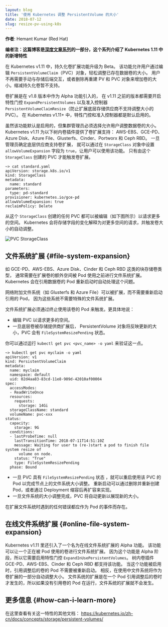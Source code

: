 ```yaml
---
layout: blog
title: '使用 Kubernetes 调整 PersistentVolume 的大小'
date: 2018-07-12
slug: resize-pv-using-k8s
---
```

<!--
layout: blog
title: 'Resizing Persistent Volumes using Kubernetes'
date: 2018-07-12
-->

<!--
**Author**: Hemant Kumar (Red Hat)
-->
**作者**: Hemant Kumar (Red Hat)

<!--
**Editor’s note: this post is part of a [series of in-depth articles](https://kubernetes.io/blog/2018/06/27/kubernetes-1.11-release-announcement/) on what’s new in Kubernetes 1.11**

In Kubernetes v1.11 the persistent volume expansion feature is being promoted to beta. This feature allows users to easily resize an existing volume by editing the `PersistentVolumeClaim` (PVC) object. Users no longer have to manually interact with the storage backend or delete and recreate PV and PVC objects to increase the size of a volume. Shrinking persistent volumes is not supported.

Volume expansion was introduced in v1.8 as an Alpha feature, and versions prior to v1.11 required enabling the feature gate, `ExpandPersistentVolumes`, as well as the admission controller, `PersistentVolumeClaimResize` (which prevents expansion of PVCs whose underlying storage provider does not support resizing). In Kubernetes v1.11+, both the feature gate and admission controller are enabled by default.

Although the feature is enabled by default, a cluster admin must opt-in to allow users to resize their volumes. Kubernetes v1.11 ships with volume expansion support for the following in-tree volume plugins: AWS-EBS, GCE-PD, Azure Disk, Azure File, Glusterfs, Cinder, Portworx, and Ceph RBD. Once the admin has determined that volume expansion is supported for the underlying provider, they can make the feature available to users by setting the `allowVolumeExpansion` field to `true` in their `StorageClass` object(s). Only PVCs created from that `StorageClass` will be allowed to trigger volume expansion.
-->
**编者注：这篇博客是[深度文章系列](https://kubernetes.io/blog/2018/06/27/kubernetes-1.11-release-announcement/)的一部分，这个系列介绍了 Kubernetes 1.11 中的新增特性**

在 Kubernetes v1.11 中，持久化卷扩展功能升级为 Beta。
该功能允许用户通过编辑 `PersistentVolumeClaim`（PVC）对象，轻松调整已存在数据卷的大小。
用户不再需要手动与存储后端交互，或者删除再重建 PV 和 PVC 对象来增加卷的大小。缩减持久化卷暂不支持。

卷扩展是在 v1.8 版本中作为 Alpha 功能引入的，
在 v1.11 之前的版本都需要开启特性门控 `ExpandPersistentVolumes` 以及准入控制器 `PersistentVolumeClaimResize`（防止扩展底层存储供应商不支持调整大小的 PVC）。
在 Kubernetes v1.11+ 中，特性门控和准入控制器都是默认启用的。

虽然该功能默认是启用的，但集群管理员必须选择允许用户调整数据卷的大小。
Kubernetes v1.11 为以下树内卷插件提供了卷扩展支持：
AWS-EBS、GCE-PD、Azure Disk、Azure File、Glusterfs、Cinder、Portworx 和 Ceph RBD。
一旦管理员确定底层供应商支持卷扩展，
就可以通过在 `StorageClass` 对象中设置  `allowVolumeExpansion` 字段为  `true`，让用户可以使用该功能。
只有由这个 `StorageClass` 创建的 PVC 才能触发卷扩展。

```
~> cat standard.yaml
apiVersion: storage.k8s.io/v1
kind: StorageClass
metadata:
  name: standard
parameters:
  type: pd-standard
provisioner: kubernetes.io/gce-pd
allowVolumeExpansion: true
reclaimPolicy: Delete
```
<!--
Any PVC created from this `StorageClass` can be edited (as illustrated below) to request more space. Kubernetes will interpret a change to the storage field as a request for more space, and will trigger automatic volume resizing.

![PVC StorageClass](/images/blog/2018-07-12-resizing-persistent-volumes-using-kubernetes/pvc-storageclass.png)
-->
从这个 `StorageClass` 创建的任何 PVC 都可以被编辑（如下图所示）以请求更多的空间。
Kubernetes 会将存储字段的变化解释为对更多空间的请求，并触发卷大小的自动调整。

![PVC StorageClass](/images/blog/2018-07-12-resizing-persistent-volumes-using-kubernetes/pvc-storageclass.png)

<!--
## File System Expansion

Block storage volume types such as GCE-PD, AWS-EBS, Azure Disk, Cinder, and Ceph RBD typically require a file system expansion before the additional space of an expanded volume is usable by pods. Kubernetes takes care of this automatically whenever the pod(s) referencing your volume are restarted.

Network attached file systems (like Glusterfs and Azure File) can be expanded without having to restart the referencing Pod, because these systems do not require special file system expansion.

File system expansion must be triggered by terminating the pod using the volume. More specifically:

* Edit the PVC to request more space.
* Once underlying volume has been expanded by the storage provider, then the PersistentVolume object will reflect the updated size and the PVC will have the `FileSystemResizePending` condition.

You can verify this by running `kubectl get pvc <pvc_name> -o yaml`
-->
## 文件系统扩展 {#file-system-expansion}

如 GCE-PD、AWS-EBS、Azure Disk、Cinder 和 Ceph RBD 这类的块存储卷类型，
通常需要在扩展卷的额外空间被 Pod 使用之前进行文件系统扩展。
Kubernetes 会在引用数据卷的 Pod 重新启动时自动处理这个问题。

网络附加文件系统（如 Glusterfs 和 Azure File）可以被扩展，而不需要重新启动引用的 Pod，
因为这些系统不需要特殊的文件系统扩展。

文件系统扩展必须通过终止使用该卷的 Pod 来触发。更具体地说：

* 编辑 PVC 以请求更多的空间。
* 一旦底层卷被存储提供商扩展后， PersistentVolume 对象将反映更新的大小，PVC 会有 `FileSystemResizePending`  状态。

你可以通过运行 `kubectl get pvc <pvc_name> -o yaml` 来验证这一点。

```
~> kubectl get pvc myclaim -o yaml
apiVersion: v1
kind: PersistentVolumeClaim
metadata:
  name: myclaim
  namespace: default
  uid: 02d4aa83-83cd-11e8-909d-42010af00004
spec:
  accessModes:
  - ReadWriteOnce
  resources:
    requests:
      storage: 14Gi
  storageClassName: standard
  volumeName: pvc-xxx
status:
  capacity:
    storage: 9G
  conditions:
  - lastProbeTime: null
    lastTransitionTime: 2018-07-11T14:51:10Z
    message: Waiting for user to (re-)start a pod to finish file system resize of
      volume on node.
    status: "True"
    type: FileSystemResizePending
  phase: Bound
```
<!--
* Once the PVC has the condition `FileSystemResizePending` then pod that uses the PVC can be restarted to finish file system resizing on the node. Restart can be achieved by deleting and recreating the pod or by scaling down the deployment and then scaling it up again.
* Once file system resizing is done, the PVC will automatically be updated to reflect new size.

Any errors encountered while expanding file system should be available as events on pod.
-->
* 一旦 PVC 具有 `FileSystemResizePending` 状态 ，就可以重启使用该 PVC 的 Pod 以完成节点上的文件系统大小调整。
重新启动可以通过删除并重新创建 Pod，或者通过 Deployment 缩容后再扩容来实现。
* 一旦文件系统的大小调整完成，PVC 将自动更新以展现新的大小。

在扩展文件系统时遇到的任何错误都应作为 Pod 的事件而存在。

<!--
## Online File System Expansion

Kubernetes v1.11 also introduces an alpha feature called online file system expansion. This feature enables file system expansion while a volume is still in-use by a pod. Because this feature is alpha, it requires enabling the feature gate, `ExpandInUsePersistentVolumes`. It is supported by the in-tree volume plugins GCE-PD, AWS-EBS, Cinder, and Ceph RBD. When this feature is enabled, pod referencing the resized volume do not need to be restarted. Instead, the file system will automatically be resized while in use as part of volume expansion. File system expansion does not happen until a pod references the resized volume, so if no pods referencing the volume are running file system expansion will not happen.
-->
## 在线文件系统扩展 {#online-file-system-expansion}

Kubernetes v1.11 里还引入了一个名为在线文件系统扩展的 Alpha 功能。
该功能可以让一个正在被 Pod 使用的卷进行文件系统扩展。
因为这个功能是 Alpha 阶段，所以它需要启用特性门控 `ExpandInUsePersistentVolumes`。
树内卷插件 GCE-PD、AWS-EBS、Cinder 和 Ceph RBD 都支持该功能。
当这个功能被启用时，引用调整后的卷的 Pod 不需要被重新启动。
相反，在使用中文件系统将作为卷扩展的一部分自动调整大小。
文件系统的扩展是在一个 Pod 引用调整后的卷时才发生的，所以如果没有引用卷的 Pod 在运行，文件系统的扩展就不会发生。

<!--
## How can I learn more?

Check out additional documentation on this feature here: http://k8s.io/docs/concepts/storage/persistent-volumes.
-->
## 更多信息 {#how-can-i-learn-more}

在这里查看有关这一特性的其他文档：
https://kubernetes.io/zh-cn/docs/concepts/storage/persistent-volumes/